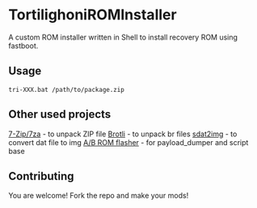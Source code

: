 # TortilighoniROMInstaller
A custom ROM installer written in Shell to install recovery ROM using fastboot.

## Usage
```
tri-XXX.bat /path/to/package.zip
```
## Other used projects
[7-Zip/7za](https://www.7-zip.org/download.html) - to unpack ZIP file
[Brotli](https://github.com/google/brotli) - to unpack br files
[sdat2img](https://github.com/xpirt/sdat2img) - to convert dat file to img
[A/B ROM flasher](https://github.com/ket0x4/A-B-rom-flasher) - for payload_dumper and script base

## Contributing
You are welcome! Fork the repo and make your mods!
